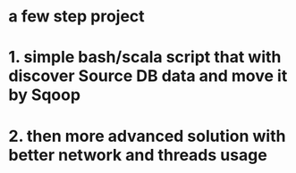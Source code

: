 #
# a few step project
# 1. simple bash/scala script that with discover Source DB data and move it by Sqoop
# 2. then more advanced solution with better network and threads usage
#
